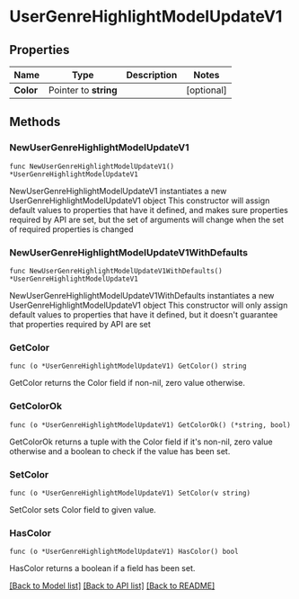 # UserGenreHighlightModelUpdateV1

## Properties

Name | Type | Description | Notes
------------ | ------------- | ------------- | -------------
**Color** | Pointer to **string** |  | [optional] 

## Methods

### NewUserGenreHighlightModelUpdateV1

`func NewUserGenreHighlightModelUpdateV1() *UserGenreHighlightModelUpdateV1`

NewUserGenreHighlightModelUpdateV1 instantiates a new UserGenreHighlightModelUpdateV1 object
This constructor will assign default values to properties that have it defined,
and makes sure properties required by API are set, but the set of arguments
will change when the set of required properties is changed

### NewUserGenreHighlightModelUpdateV1WithDefaults

`func NewUserGenreHighlightModelUpdateV1WithDefaults() *UserGenreHighlightModelUpdateV1`

NewUserGenreHighlightModelUpdateV1WithDefaults instantiates a new UserGenreHighlightModelUpdateV1 object
This constructor will only assign default values to properties that have it defined,
but it doesn't guarantee that properties required by API are set

### GetColor

`func (o *UserGenreHighlightModelUpdateV1) GetColor() string`

GetColor returns the Color field if non-nil, zero value otherwise.

### GetColorOk

`func (o *UserGenreHighlightModelUpdateV1) GetColorOk() (*string, bool)`

GetColorOk returns a tuple with the Color field if it's non-nil, zero value otherwise
and a boolean to check if the value has been set.

### SetColor

`func (o *UserGenreHighlightModelUpdateV1) SetColor(v string)`

SetColor sets Color field to given value.

### HasColor

`func (o *UserGenreHighlightModelUpdateV1) HasColor() bool`

HasColor returns a boolean if a field has been set.


[[Back to Model list]](../README.md#documentation-for-models) [[Back to API list]](../README.md#documentation-for-api-endpoints) [[Back to README]](../README.md)


